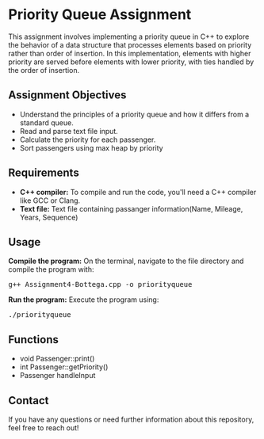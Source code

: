 <!DOCTYPE html>
<html lang="en">
<head>
    <meta charset="UTF-8">
    <meta name="viewport" content="width=device-width, initial-scale=1.0">
</head>
<body>

<h1>Priority Queue Assignment</h1>

<p>This assignment involves implementing a priority queue in C++ to explore the behavior of a data structure that processes elements based on priority rather than order of insertion. In this implementation, elements with higher priority are served before elements with lower priority, with ties handled by the order of insertion.</p>

<h2>Assignment Objectives</h2>

<ul>
    <li>Understand the principles of a priority queue and how it differs from a standard queue.</li>
    <li>Read and parse text file input.</li>
    <li>Calculate the priority for each passenger.
    <li>Sort passengers using max heap by priority</li>
</ul>

<h2>Requirements</h2>

<ul>
 <li><strong>C++ compiler:</strong> To compile and run the code, you'll need a C++ compiler like GCC or Clang.
 <li><strong>Text file:</strong> Text file containing passanger information(Name, Mileage, Years, Sequence)</li>
</ul>

<h2>Usage</h2>

<p><strong>Compile the program:</strong> On the terminal, navigate to the file directory and compile the program with:</p>

<pre>
g++ Assignment4-Bottega.cpp -o priorityqueue
</pre>

<p><strong>Run the program:</strong> Execute the program using:</p>
<pre>
./priorityqueue
</pre>

<h2>Functions</h2>

<ul>
  <li>void Passenger::print()</li>
  <li>int Passenger::getPriority()</li>
  <li>Passenger handleInput</li>
</ul>

<h2>Contact</h2>

<p>If you have any questions or need further information about this repository, feel free to reach out!</p>

</body>
</html>
